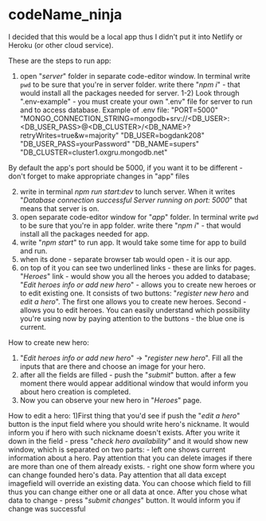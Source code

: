 # codeName_ninja

I decided that this would be a local app thus I didn't put it into Netlify or Heroku (or other cloud service).



These are the steps to run app:
1) open "*server*" folder in separate code-editor window. In terminal write `pwd` to be sure
    that you're in server folder. write there "*npm i*" - that would install all the packages needed for server.
1-2) Look through ".env-example" - you must create your own ".env" file for server to run and to access database. 
    Example of .env file:
    "PORT=5000"
    "MONGO_CONNECTION_STRING=mongodb+srv://<DB_USER>:<DB_USER_PASS>@<DB_CLUSTER>/<DB_NAME>?retryWrites=true&w=majority"
    "DB_USER=bogdank208"
    "DB_USER_PASS=yourPassword"
    "DB_NAME=supers"
    "DB_CLUSTER=cluster1.oxgru.mongodb.net"

By default the app's port should be 5000, if you want it to be different - don't forget to make appropriate changes in "app" files

2) write in terminal *npm run start:dev* to lunch server. When it writes 
        "*Database connection successful
        Server running on port: 5000*"
        that means that server is on.
3) open separate code-editor window for "*app*" folder. In terminal write `pwd` to be sure
    that you're in app folder. write there "*npm i*" - that would install all the packages needed for app.
4) write "*npm start*" to run app. It would take some time for app to build and run.
5) when its done - separate browser tab would open - it is our app.
6) on top of it you can see two underlined links - these are links for pages.
    "*Heroes*" link - would show you all the heroes you added to database;
    "*Edit heroes info or add new hero*" - allows you to create new heroes or to edit existing one.
        It consists of two buttons: "*register new hero* and *edit a hero*". The first one allows you to create new heroes. Second - allows you to edit heroes. You can easily understand which possibility
        you're using now by paying attention to the buttons - the blue one is current.

How to create new hero:
1) "*Edit heroes info or add new hero*" -> "*register new hero*". Fill all the inputs that are there and choose an image for your hero.
2) after all the fields are filled - push the "*submit*" button. after a few moment there would appear additional window that would inform you about hero creation is completed.
3) Now you can observe your new hero in "*Heroes*" page.

How to edit a hero:
1)First thing that you'd see if push the "*edit a hero*" button is the input field where you should write
    hero's nickname. It would inform you if hero with such nickname doesn't exists.
    After you write it down in the field - press "*check hero availability*" and it would show new window, 
    which is separated on two parts:
        - left one shows current information about a hero. Pay attention that you can delete images
            if there are more than one of them already exists.
        - right one show form where you can change founded hero's data. Pay attention that all data except
            imagefield will override an existing data. You can choose which field to fill thus you can
            change either one or all data at once.
        After you chose what data to change - press "*submit changes*" button. It would inform you
            if change was successful

